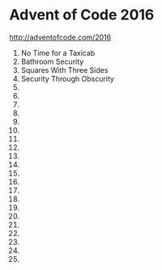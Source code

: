 # Advent of Code 2016

http://adventofcode.com/2016

1. No Time for a Taxicab
2. Bathroom Security
3. Squares With Three Sides
4. Security Through Obscurity
5. 
6. 
7. 
8. 
9. 
10. 
11. 
12. 
13. 
14. 
15. 
16. 
17. 
18. 
19. 
20. 
21. 
22. 
23. 
24. 
25. 
